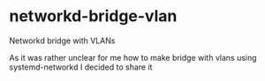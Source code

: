 # networkd-bridge-vlan
Networkd bridge with VLANs

As it was rather unclear for me how to make bridge with vlans using systemd-networkd I decided to share it
